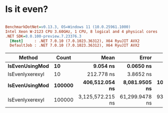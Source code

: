 # Is it even?

``` ini

BenchmarkDotNet=v0.13.3, OS=Windows 11 (10.0.25961.1000)
Intel Xeon W-2123 CPU 3.60GHz, 1 CPU, 8 logical and 4 physical cores
.NET SDK=8.0.100-preview.7.23376.3
  [Host]     : .NET 7.0.10 (7.0.1023.36312), X64 RyuJIT AVX2
  DefaultJob : .NET 7.0.10 (7.0.1023.36312), X64 RyuJIT AVX2


```
|          Method |  Count |             Mean |          Error |         StdDev |      Gen0 | Allocated |
|---------------- |------- |-----------------:|---------------:|---------------:|----------:|----------:|
|  **IsEvenUsingMod** |     **10** |         **9.054 ns** |      **0.0650 ns** |      **0.0576 ns** |         **-** |         **-** |
| IsEvenlyxerexyl |     10 |       212.778 ns |      3.8652 ns |      7.5387 ns |    0.1037 |     448 B |
|  **IsEvenUsingMod** | **100000** |   **406,512.054 ns** |  **8,081.9505 ns** | **10,508.8186 ns** |         **-** |         **-** |
| IsEvenlyxerexyl | 100000 | 3,125,572.215 ns | 61,299.9478 ns | 93,611.4946 ns | 1023.4375 | 4427778 B |

